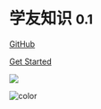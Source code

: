 <!-- _coverpage.md -->

# 学友知识 <small>0.1</small>

[GitHub](https://github.com/yangxueyou/xueyou-blog)

[Get Started](/README.md)

<!-- 背景图片 -->

![](_media/bg.png)

<!-- 背景色 -->

![color](#f0f0f0)